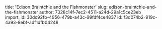 title: 'Edison Braintchle and the Fishmonster'
slug: edison-braintchle-and-the-fishmonster
author: 7328c14f-7ec2-4511-a24d-29a1c5ce23eb
import_id: 30dc92fb-4956-479b-a43c-99fdf4ce4837
id: f3d074b2-919c-4a93-8ebf-adf1dfb04248
